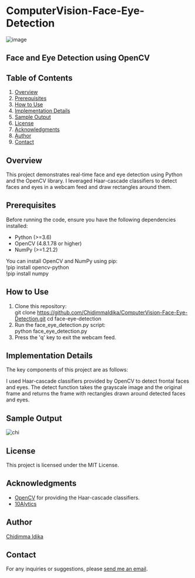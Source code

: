 # ComputerVision-Face-Eye-Detection

![image](https://github.com/ChidimmaIdika/ComputerVision-Face-Eye-Detection/assets/137975543/836b9986-7bc8-42f5-bf09-544c6fb3bc26)

## Face and Eye Detection using OpenCV

## Table of Contents
1. [Overview](#overview)
2. [Prerequisites](#prerequisites)
3. [How to Use](#how-to-use)
4. [Implementation Details](#implementation-details)
5. [Sample Output](#sample-output)
6. [License](#license)
7. [Acknowledgments](#acknowledgments)
8. [Author](#author)
9. [Contact](#contact)


## Overview
This project demonstrates real-time face and eye detection using Python and the OpenCV library. I leveraged Haar-cascade classifiers to detect faces and eyes in a webcam feed and draw rectangles around them.

## Prerequisites
Before running the code, ensure you have the following dependencies installed:

- Python (>=3.6)
- OpenCV (4.8.1.78 or higher)
- NumPy (>=1.21.2)

You can install OpenCV and NumPy using pip:   
!pip install opencv-python   
!pip install numpy

## How to Use
1. Clone this repository:   
git clone https://github.com/ChidimmaIdika/ComputerVision-Face-Eye-Detection.git
cd face-eye-detection
3. Run the face_eye_detection.py script:   
   python face_eye_detection.py
4. Press the 'q' key to exit the webcam feed.

## Implementation Details
The key components of this project are as follows:

I used Haar-cascade classifiers provided by OpenCV to detect frontal faces and eyes.
The detect function takes the grayscale image and the original frame and returns the frame with rectangles drawn around detected faces and eyes.

## Sample Output
![chi](https://github.com/ChidimmaIdika/ComputerVision-Face-Eye-Detection/assets/137975543/feed5181-2403-4d66-8a85-8eb2471c23ad)

## License
This project is licensed under the MIT License.

## Acknowledgments
- [OpenCV](https://github.com/opencv/opencv/tree/4.x/data/haarcascades) for providing the Haar-cascade classifiers.
- [10Alytics](https://github.com/10Alytics)

## Author
[Chidimma Idika](https://github.com/ChidimmaIdika)

## Contact
For any inquiries or suggestions, please [send me an email](chidimmaidika@gmail.com).
